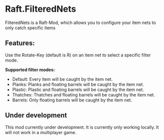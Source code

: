 # Raft.FilteredNets

FilteredNets is a Raft-Mod, which allows you to configure your item nets to only catch specific items

## Features:
 
Use the Rotate-Key (default is R) on an item net to select a specific filter mode.

**Supported filter modes:**

- Default: Every item will be caught by the item net.
- Planks: Planks and floating barrels will be caught by the item net.
- Plastic: Plastic and floating barrels will be caught by the item net.
- Thatches: Thatches and floating barrels will be caught by the item net.
- Barrels: Only floating barrels will be caught by the item net.

## Under development

This mod currently under development. 
It is currently only working locally. It will not work in a multiplayer game.
